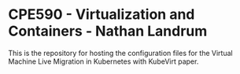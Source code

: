 # CPE590 - Virtualization and Containers - Nathan Landrum
This is the repository for hosting the configuration files for the Virtual Machine Live Migration in Kubernetes with KubeVirt paper.
